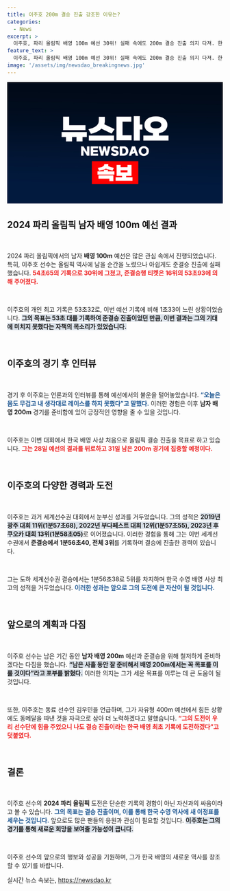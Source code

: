 ```yaml
---
title: 이주호 200m 결승 진출 강조한 이유는?
categories:
  - News
excerpt: >
  이주호, 파리 올림픽 배영 100m 예선 30위! 실패 속에도 200m 결승 진출 의지 다져. 한국 배영 최초 기록 도전 열망이 가득한 그의 다음 경기를 주목하라!
feature_text: >
  이주호, 파리 올림픽 배영 100m 예선 30위! 실패 속에도 200m 결승 진출 의지 다져. 한국 배영 최초 기록 도전 열망이 가득한 그의 다음 경기를 주목하라!
image: '/assets/img/newsdao_breakingnews.jpg'
---
```


<p><img src="/assets/img/newsdao_breakingnews.jpg" alt="cryptoinkorea 속보" /></p>

<h2 data-ke-size="size26">2024 파리 올림픽 남자 배영 100m 예선 결과</h2>

<p data-ke-size="size16">&nbsp;</p> 

<p>2024 파리 올림픽에서의 남자 <b>배영 100m</b> 예선은 많은 관심 속에서 진행되었습니다. 특히, 이주호 선수는 올림픽 역사에 남을 순간을 노렸으나 아쉽게도 준결승 진출에 실패했습니다. <b><span style="color: #ee2323;">54초65의 기록으로 30위에 그쳤고, 준결승행 티켓은 16위의 53초93에 의해 주어졌다.</span></b> </p>

<p data-ke-size="size16">&nbsp;</p>

<p>이주호의 개인 최고 기록은 53초32로, 이번 예선 기록에 비해 1초33이 느린 상황이었습니다. <b><span style="background-color: #21538527;">그의 목표는 53초 대를 기록하여 준결승 진출이었던 만큼, 이번 결과는 그의 기대에 미치지 못했다는 자책의 목소리가 있었습니다.</span></b> </p>

<p data-ke-size="size16">&nbsp;</p>

<h2 data-ke-size="size26">이주호의 경기 후 인터뷰</h2>

<p data-ke-size="size16">&nbsp;</p>

<p>경기 후 이주호는 언론과의 인터뷰를 통해 예선에서의 불운을 털어놓았습니다. <b><span style="color: #1a5490;">“오늘은 몸도 무겁고 내 생각대로 레이스를 하지 못했다”고 말했다.</span></b> 이러한 경험은 이후 <b>남자 배영 200m</b> 경기를 준비함에 있어 긍정적인 영향을 줄 수 있을 것입니다. </p>

<p data-ke-size="size16">&nbsp;</p>

<p>이주호는 이번 대회에서 한국 배영 사상 처음으로 올림픽 결승 진출을 목표로 하고 있습니다. <b><span style="color: #ee2323;">그는 28일 예선의 결과를 뒤로하고 31일 남은 200m 경기에 집중할 예정이다.</span></b></p>

<p data-ke-size="size16">&nbsp;</p>

<h2 data-ke-size="size26">이주호의 다양한 경력과 도전</h2>

<p data-ke-size="size16">&nbsp;</p> 

<p>이주호는 과거 세계선수권 대회에서 눈부신 성과를 거두었습니다. 그의 성적은 <b><span style="background-color: #21538527;">2019년 광주 대회 11위(1분57초68), 2022년 부다페스트 대회 12위(1분57초55), 2023년 후쿠오카 대회 13위(1분58초05)</span></b>로 이어졌습니다. 이러한 경험을 통해 그는 이번 세계선수권에서 <b>준결승에서 1분56초40, 전체 3위</b>를 기록하며 결승에 진출한 경력이 있습니다. </p>

<p data-ke-size="size16">&nbsp;</p>

<p>그는 도하 세계선수권 결승에서는 1분56초38로 5위를 차지하며 한국 수영 배영 사상 최고의 성적을 거두었습니다. <b><span style="color: #1a5490;">이러한 성과는 앞으로 그의 도전에 큰 자산이 될 것입니다.</span></b> </p>

<p data-ke-size="size16">&nbsp;</p>

<h2 data-ke-size="size26">앞으로의 계획과 다짐</h2>

<p data-ke-size="size16">&nbsp;</p>

<p>이주호 선수는 남은 기간 동안 <b>남자 배영 200m</b> 예선과 준결승을 위해 철저하게 준비하겠다는 다짐을 했습니다. <b><span style="background-color: #21538527;">“남은 사흘 동안 잘 준비해서 배영 200m에서는 꼭 목표를 이룰 것이다”라고 포부를 밝혔다.</span></b> 이러한 의지는 그가 세운 목표를 이루는 데 큰 도움이 될 것입니다. </p>

<p data-ke-size="size16">&nbsp;</p>

<p>또한, 이주호는 동료 선수인 김우민을 언급하며, 그가 자유형 400m 예선에서 힘든 상황에도 동메달을 따낸 것을 자극으로 삼아 더 노력하겠다고 말했습니다. <b><span style="color: #ee2323;">“그의 도전이 우리 선수단에 힘을 주었으니 나도 결승 진출이라는 한국 배영 최초 기록에 도전하겠다”고 덧붙였다.</span></b> </p>

<p data-ke-size="size16">&nbsp;</p>

<h2 data-ke-size="size26">결론</h2>

<p data-ke-size="size16">&nbsp;</p>

<p>이주호 선수의 <b>2024 파리 올림픽</b> 도전은 단순한 기록의 경합이 아닌 자신과의 싸움이라고 볼 수 있습니다. <b><span style="color: #1a5490;">그의 목표는 결승 진출이며, 이를 통해 한국 수영 역사에 새 이정표를 세우는 것입니다.</span></b> 앞으로도 많은 팬들의 응원과 관심이 필요할 것입니다. <b><span style="background-color: #21538527;">이주호는 그의 경기를 통해 새로운 희망을 보여줄 가능성이 큽니다.</span></b> </p>

<p data-ke-size="size16">&nbsp;</p> 

<p>이주호 선수의 앞으로의 행보와 성공을 기원하며, 그가 한국 배영의 새로운 역사를 창조할 수 있기를 바랍니다.</p>
실시간 뉴스 속보는, <a href="https://newsdao.kr" rel="dofollow">https://newsdao.kr</a>


